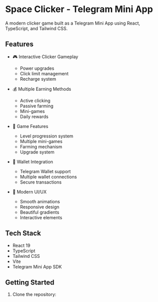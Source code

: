 # Space Clicker - Telegram Mini App

A modern clicker game built as a Telegram Mini App using React, TypeScript, and Tailwind CSS.

## Features

- 🎮 Interactive Clicker Gameplay
  - Power upgrades
  - Click limit management
  - Recharge system

- 💰 Multiple Earning Methods
  - Active clicking
  - Passive farming
  - Mini-games
  - Daily rewards

- 🎯 Game Features
  - Level progression system
  - Multiple mini-games
  - Farming mechanism
  - Upgrade system

- 💼 Wallet Integration
  - Telegram Wallet support
  - Multiple wallet connections
  - Secure transactions

- 🎨 Modern UI/UX
  - Smooth animations
  - Responsive design
  - Beautiful gradients
  - Interactive elements

## Tech Stack

- React 19
- TypeScript
- Tailwind CSS
- Vite
- Telegram Mini App SDK

## Getting Started

1. Clone the repository:
